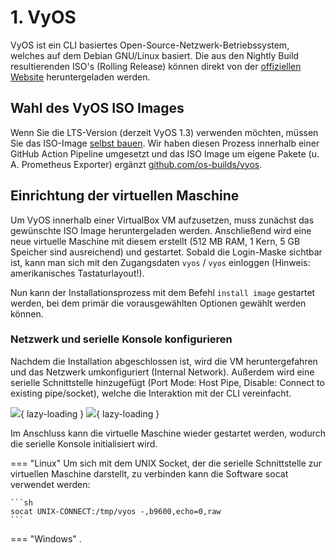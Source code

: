 # 1. VyOS

VyOS ist ein CLI basiertes Open-Source-Netzwerk-Betriebssystem, welches auf dem Debian GNU/Linux basiert.
Die aus den Nightly Build resultierenden ISO's (Rolling Release) können direkt von der [offiziellen Website](https://vyos.net/get/nightly-builds/)
heruntergeladen werden.

## Wahl des VyOS ISO Images

Wenn Sie die LTS-Version (derzeit VyOS 1.3) verwenden möchten, müssen Sie das
ISO-Image [selbst bauen](https://docs.vyos.io/en/latest/contributing/build-vyos.html). Wir haben diesen Prozess innerhalb einer GitHub Action Pipeline umgesetzt und das ISO
Image um eigene Pakete (u. A. Prometheus Exporter) ergänzt [github.com/os-builds/vyos](https://github.com/os-builds/vyos).

## Einrichtung der virtuellen Maschine

Um VyOS innerhalb einer VirtualBox VM aufzusetzen, muss zunächst das gewünschte ISO Image heruntergeladen werden.
Anschließend wird eine neue virtuelle Maschine mit diesem erstellt (512 MB RAM, 1 Kern, 5 GB Speicher sind ausreichend)
und gestartet. Sobald die Login-Maske sichtbar ist, kann man sich mit den Zugangsdaten `vyos` / `vyos` einloggen 
(Hinweis: amerikanisches Tastaturlayout!).

Nun kann der Installationsprozess mit dem Befehl `install image` gestartet werden, bei dem primär die vorausgewählten
Optionen gewählt werden können.

<asciinema-player src="../../assets/cast/vyos-install.cast"></asciinema-player>

### Netzwerk und serielle Konsole konfigurieren

Nachdem die Installation abgeschlossen ist, wird die VM heruntergefahren und das Netzwerk umkonfiguriert (Internal
Network). Außerdem wird eine serielle Schnittstelle hinzugefügt (Port Mode: Host Pipe, Disable: Connect to existing
pipe/socket), welche die Interaktion mit der CLI vereinfacht.

![](../../assets/img/setup/virtualbox/vyos-internal-network.png){ lazy-loading }
![](../../assets/img/setup/virtualbox/vyos-serial.png){ lazy-loading }

<!-- TODO
Luis Beschreibung wie Netzwerk umkonfiguriert wird verbessern
-->

Im Anschluss kann die virtuelle Maschine wieder gestartet werden, wodurch die serielle Konsole initialisiert wird.

=== "Linux"
    Um sich mit dem UNIX Socket, der die serielle Schnittstelle zur virtuellen Maschine darstellt, zu verbinden kann die 
    Software socat verwendet werden:

    ```sh
    socat UNIX-CONNECT:/tmp/vyos -,b9600,echo=0,raw
    ```


=== "Windows"
    .
    <!-- TODO
    Luis Beschreibung für Verwendung von Putty oder ähnlichem einfügen
    -->
